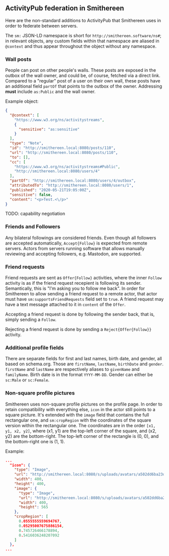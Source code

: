 ## ActivityPub federation in Smithereen
Here are the non-standard additions to ActivityPub that Smithereen uses in order to federate between servers.

The `sm:` JSON-LD namespace is short for `http://smithereen.software/ns#`; in relevant objects, any custom fields within that namespace are aliased in `@context` and thus appear throughout the object without any namespace.
### Wall posts
People can post on other people's walls. These posts are exposed in the outbox of the wall owner, and could be, of course, fetched via a direct link. Compared to a "regular" post of a user on their own wall, these posts have an additional field `partOf` that points to the outbox of the owner. Addressing **must** include `as:Public` and the wall owner.

Example object:
```json
{
  "@context": [
    "https://www.w3.org/ns/activitystreams",
    {
      "sensitive": "as:sensitive"
    }
  ],
  "type": "Note",
  "id": "http://smithereen.local:8080/posts/110",
  "url": "http://smithereen.local:8080/posts/110",
  "to": [],
  "cc": [
    "https://www.w3.org/ns/activitystreams#Public",
    "http://smithereen.local:8080/users/4"
  ],
  "partOf": "http://smithereen.local:8080/users/4/outbox",
  "attributedTo": "http://smithereen.local:8080/users/1",
  "published": "2020-05-21T19:05:00Z",
  "sensitive": false,
  "content": "<p>Test.<\/p>"
}
```
TODO: capability negotiation
### Friends and Followers
Any bilateral followings are considered friends. Even though all followers are accepted automatically, `Accept{Follow}` is expected from remote servers. Actors from servers running software that allows manually reviewing and accepting followers, e.g. Mastodon, are supported.
### Friend requests
Friend requests are sent as `Offer{Follow}` activities, where the inner `Follow` activity is as if the friend request recepient is following its sender. Semantically, this is "I'm asking you to follow me back". In order for Smithereen to allow sending a friend request to a remote actor, that actor must have `sm:supportsFriendRequests` field set to `true`. A friend request may have a text message attached to it in `content` of the `Offer`.

Accepting a friend request is done by following the sender back, that is, simply sending a `Follow`.

Rejecting a friend request is done by sending a `Reject{Offer{Follow}}` activity.
### Additional profile fields
There are separate fields for first and last names, birth date, and gender, all based on schema.org. Those are `firstName`, `lastName`, `birthDate` and `gender`. `firstName` and `lastName` are respectively aliases to `givenName` and `familyName`. Birth date is in the format `YYYY-MM-DD`. Gender can either be `sc:Male` or `sc:Female`.
### Non-square profile pictures
Smithereen uses non-square profile pictures on the profile page. In order to retain compatibility with everything else, `icon` in the actor still points to a square picture. It's extended with the `image` field that contains the full rectangular one, and `sm:cropRegion` with the coordinates of the square version within the rectangular one. The coordinates are in the order `[x1, y1, x2, y2]`, where (x1, y1) are the top-left corner of the square, and (x2, y2) are the bottom-right. The top-left corner of the rectangle is (0, 0), and the bottom-right one is (1, 1).

Example:
```json
...
  "icon": {
    "type": "Image",
    "url": "http://smithereen.local:8080/s/uploads/avatars/a502dd6ba23da7a899526368b9b58896_xl.jpg",
    "width": 400,
    "height": 400,
    "image": {
      "type": "Image",
      "url": "http://smithereen.local:8080/s/uploads/avatars/a502dd6ba23da7a899526368b9b58896_rxl.jpg",
      "width": 400,
      "height": 565
    },
    "cropRegion": [
      0.0555555559694767,
      0.05295007675886154,
      0.745726466178894,
      0.5416036248207092
    ]
  },
...
```
